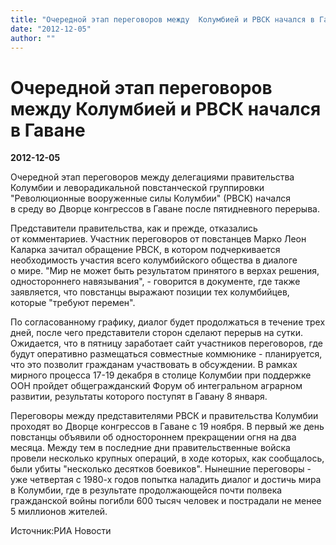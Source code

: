 ```yaml
---
title: "Очередной этап переговоров между  Колумбией и РВСК начался в Гаване"
date: "2012-12-05"
author: ""
---
```


# Очередной этап переговоров между  Колумбией и РВСК начался в Гаване

**2012-12-05** 

Очередной этап переговоров между делегациями правительства Колумбии  и леворадикальной повстанческой группировки "Революционные вооруженные  силы Колумбии" (РВСК) начался в среду во Дворце конгрессов в Гаване  после пятидневного перерыва.

Представители правительства, как и прежде, отказались  от комментариев. Участник переговоров от повстанцев Марко Леон Каларка  зачитал обращение РВСК, в котором подчеркивается необходимость участия  всего колумбийского общества в диалоге о мире. "Мир не может быть  результатом принятого в верхах решения, одностороннего навязывания", -  говорится в документе, где также заявляется, что повстанцы выражают  позиции тех колумбийцев, которые "требуют перемен".

По согласованному графику, диалог будет продолжаться в течение трех  дней, после чего представители сторон сделают перерыв на сутки.  Ожидается, что в пятницу заработает сайт участников переговоров, где  будут оперативно размещаться совместные коммюнике - планируется, что это  позволит гражданам участвовать в обсуждении. В рамках мирного процесса  17-19 декабря в столице Колумбии при поддержке ООН пройдет  общегражданский Форум об интегральном аграрном развитии, результаты  которого поступят в Гавану 8 января.

Переговоры между представителями РВСК и правительства Колумбии  проходят во Дворце конгрессов в Гаване с 19 ноября. В первый же день  повстанцы объявили об одностороннем прекращении огня на два месяца.  Между тем в последние дни правительственные войска провели несколько  крупных операций, в ходе которых, как сообщалось, были убиты "несколько  десятков боевиков". Нынешние переговоры - уже четвертая с 1980-х годов  попытка наладить диалог и достичь мира в Колумбии, где в результате  продолжающейся почти полвека гражданской войны погибли 600 тысяч человек  и пострадали не менее 5 миллионов жителей.

Источник:РИА Новости